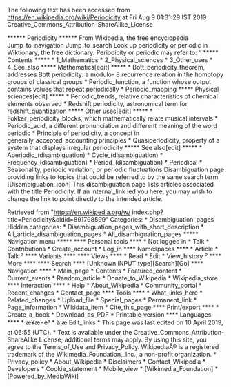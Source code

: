 The following text has been accessed from https://en.wikipedia.org/wiki/Periodicity at Fri Aug 9 01:31:29 IST 2019
Creative_Commons_Attribution-ShareAlike_License




















****** Periodicity ******
From Wikipedia, the free encyclopedia
Jump_to_navigation Jump_to_search
 Look up periodicity or periodic in Wiktionary, the free dictionary.
Periodicity or periodic may refer to:
⁰
***** Contents *****
    * 1_Mathematics
    * 2_Physical_sciences
    * 3_Other_uses
    * 4_See_also
***** Mathematics[edit] *****
    * Bott_periodicity_theorem, addresses Bott periodicity: a modulo-
      8 recurrence relation in the homotopy groups of classical groups
    * Periodic_function, a function whose output contains values that repeat
      periodically
    * Periodic_mapping
***** Physical sciences[edit] *****
    * Periodic_trends, relative characteristics of chemical elements observed
    * Redshift periodicity, astronomical term for redshift_quantization
***** Other uses[edit] *****
    * Fokker_periodicity_blocks, which mathematically relate musical intervals
    * Periodic_acid, a different pronunciation and different meaning of the
      word periodic
    * Principle of periodicity, a concept in generally_accepted_accounting
      principles
    * Quasiperiodicity, property of a system that displays irregular
      periodicity
***** See also[edit] *****
    * Aperiodic_(disambiguation)
    * Cycle_(disambiguation)
    * Frequency_(disambiguation)
    * Period_(disambiguation)
    * Periodical
    * Seasonality, periodic variation, or periodic fluctuations
                      Disambiguation page providing links to topics that could
                      be referred to by the same search term
[Disambiguation_icon] This disambiguation page lists articles associated with
                      the title Periodicity.
                      If an internal_link led you here, you may wish to change
                      the link to point directly to the intended article.

Retrieved from "https://en.wikipedia.org/w/
index.php?title=Periodicity&oldid=891798599"
Categories:
    * Disambiguation_pages
Hidden categories:
    * Disambiguation_pages_with_short_description
    * All_article_disambiguation_pages
    * All_disambiguation_pages
***** Navigation menu *****
**** Personal tools ****
    * Not logged in
    * Talk
    * Contributions
    * Create_account
    * Log_in
**** Namespaces ****
    * Article
    * Talk
⁰
**** Variants ****
**** Views ****
    * Read
    * Edit
    * View_history
⁰
**** More ****
**** Search ****
[Unknown INPUT type][Search][Go]
**** Navigation ****
    * Main_page
    * Contents
    * Featured_content
    * Current_events
    * Random_article
    * Donate_to_Wikipedia
    * Wikipedia_store
**** Interaction ****
    * Help
    * About_Wikipedia
    * Community_portal
    * Recent_changes
    * Contact_page
**** Tools ****
    * What_links_here
    * Related_changes
    * Upload_file
    * Special_pages
    * Permanent_link
    * Page_information
    * Wikidata_item
    * Cite_this_page
**** Print/export ****
    * Create_a_book
    * Download_as_PDF
    * Printable_version
**** Languages ****
    * æ¥æ¬èª
    * ä¸­æ
Edit_links
    * This page was last edited on 10 April 2019, at 06:55 (UTC).
    * Text is available under the Creative_Commons_Attribution-ShareAlike
      License; additional terms may apply. By using this site, you agree to the
      Terms_of_Use and Privacy_Policy. WikipediaÂ® is a registered trademark of
      the Wikimedia_Foundation,_Inc., a non-profit organization.
    * Privacy_policy
    * About_Wikipedia
    * Disclaimers
    * Contact_Wikipedia
    * Developers
    * Cookie_statement
    * Mobile_view
    * [Wikimedia_Foundation]
    * [Powered_by_MediaWiki]

